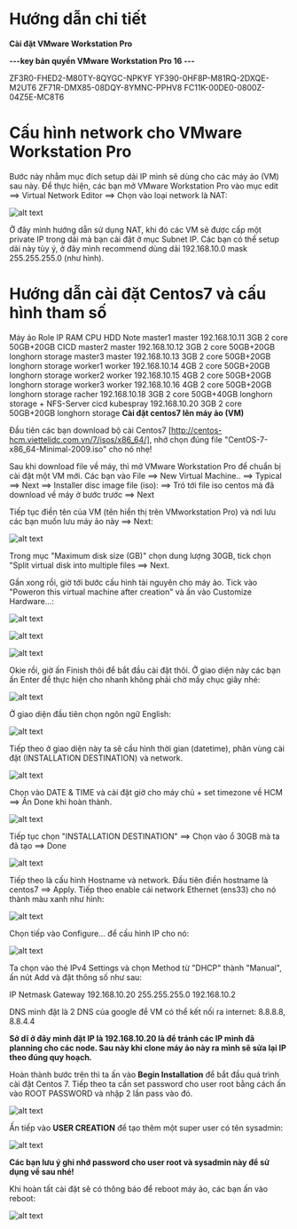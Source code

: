 # Hướng dẫn chi tiết

**Cài đặt VMware Workstation Pro**

**---key bản quyền VMware Workstation Pro 16 ---**

ZF3R0-FHED2-M80TY-8QYGC-NPKYF
YF390-0HF8P-M81RQ-2DXQE-M2UT6
ZF71R-DMX85-08DQY-8YMNC-PPHV8
FC11K-00DE0-0800Z-04Z5E-MC8T6

# Cấu hình network cho VMware Workstation Pro

Bước này nhằm mục đích setup dải IP mình sẽ dùng cho các máy ảo (VM) sau này. Để thực hiện, các bạn mở VMware Workstation Pro vào mục edit ==> Virtual Network Editor ==> Chọn vào loại network là NAT:

![alt text](../images/image-34.png)

Ở đây mình hướng dẫn sử dụng NAT, khi đó các VM sẽ được cấp một private IP trong dải mà bạn cài đặt ở mục Subnet IP. Các bạn có thể setup dải này tùy ý, ở đây mình recommend dùng dải 192.168.10.0 mask 255.255.255.0 (như hình).

# Hướng dẫn cài đặt Centos7 và cấu hình tham số

Máy ảo    Role      IP             RAM   CPU      HDD       Note
master1   master    192.168.10.11  3GB   2 core   50GB+20GB CICD 
master2   master    192.168.10.12  3GB   2 core   50GB+20GB longhorn storage
master3   master    192.168.10.13  3GB   2 core   50GB+20GB longhorn storage
worker1   worker    192.168.10.14  4GB   2 core   50GB+20GB longhorn storage
worker2   worker    192.168.10.15  4GB   2 core   50GB+20GB longhorn storage
worker3   worker    192.168.10.16  4GB   2 core   50GB+20GB longhorn storage
racher              192.168.10.18  3GB   2 core   50GB+40GB longhorn storage + NFS-Server 
cicd      kubespray 192.168.10.20  3GB   2 core   50GB+20GB longhorn storage
**Cài đặt centos7 lên máy ảo (VM)**

Đầu tiên các bạn download bộ cài Centos7 [http://centos-hcm.viettelidc.com.vn/7/isos/x86_64/], nhớ chọn đúng file "CentOS-7-x86_64-Minimal-2009.iso" cho nó nhẹ!

Sau khi download file về máy, thì mở VMware Workstation Pro để chuẩn bị cài đặt một VM mới. Các bạn vào File ==> New Virtual Machine.. ==> Typical ==> Next ==> Installer disc image file (iso): ==> Trỏ tới file iso centos mà đã download về máy ở bước trước ==> Next

Tiếp tục điền tên của VM (tên hiển thị trên VMworkstation Pro) và nơi lưu các bạn muốn lưu máy ảo này ==> Next:

![alt text](../images/123.png)

Trong mục "Maximum disk size (GB)" chọn dung lượng 30GB, tick chọn "Split virtual disk into multiple files ==> Next.

Gần xong rồi, giờ tới bước cấu hình tài nguyên cho máy ảo. Tick vào "Poweron this virtual machine after creation" và ấn vào Customize Hardware...:

![alt text](../images/image123.png)

![alt text](../images/image1234.png)

![alt text](../images/image4321.png)

Okie rồi, giờ ấn Finish thôi để bắt đầu cài đặt thôi. Ở giao diện này các bạn ấn Enter để thực hiện cho nhanh không phải chờ mấy chục giây nhé:

![alt text](image40.png)

Ở giao diện đầu tiên chọn ngôn ngữ English:

![alt text](image41.png)

Tiếp theo ở giao diện này ta sẽ cầu hình thời gian (datetime), phân vùng cài đặt (INSTALLATION DESTINATION) và network.

![alt text](image42.png)

Chọn vào DATE & TIME và cài đặt giờ cho máy chủ + set timezone về HCM ==> Ấn Done khi hoàn thành.

![alt text](image43.png)

Tiếp tục chọn "INSTALLATION DESTINATION" ==> Chọn vào ổ 30GB mà ta đã tạo ==> Done

![alt text](image44.png)

Tiếp theo là cấu hình Hostname và network. Đầu tiên điền hostname là centos7 ==> Apply. Tiếp theo enable cái network Ethernet (ens33) cho nó thành màu xanh như hình:

![alt text](image45.png)

Chọn tiếp vào Configure... để cấu hình IP cho nó:

![alt text](image46.png)

Ta chọn vào thẻ IPv4 Settings và chọn Method từ "DHCP" thành "Manual", ấn nút Add và đặt thông số như sau:

IP	            Netmask	        Gateway
192.168.10.20	255.255.255.0	192.168.10.2

DNS mình đặt là 2 DNS của google để VM có thể kết nối ra internet: 8.8.8.8, 8.8.4.4

**Sở dĩ ở đây mình đặt IP là 192.168.10.20 là để tránh các IP mình đã planning cho các node. Sau này khi clone máy ảo này ra mình sẽ sửa lại IP theo đúng quy hoạch.**

Hoàn thành bước trên thì ta ấn vào **Begin Installation** để bắt đầu quá trình cài đặt Centos 7. Tiếp theo ta cần set password cho user root bằng cách ấn vào ROOT PASSWORD và nhập 2 lần pass vào đó.

![alt text](image47.png)

Ấn tiếp vào **USER CREATION** để tạo thêm một super user có tên sysadmin:

![alt text](image48.png)

**Các bạn lưu ý ghi nhớ password cho user root và sysadmin này để sử dụng về sau nhé!**

Khi hoàn tất cài đặt sẽ có thông báo để reboot máy ảo, các bạn ấn vào reboot:

![alt text](image49.png)
